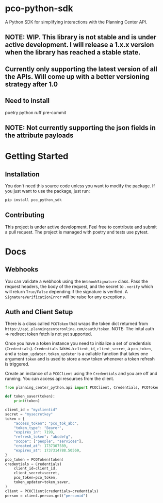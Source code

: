 # pco-python-sdk
A Python SDK for simplifying interactions with the Planning Center API.


## NOTE: WIP. This library is not stable and is under active development. I will release a 1.x.x version when the library has reached a stable state.

## Currently only supporting the latest version of all the APIs. Will come up with a better versioning strategy after 1.0

## Need to install
poetry
python
ruff
pre-commit

## NOTE: Not currently supporting the json fields in the attribute payloads

# Getting Started

## Installation

You don't need this source code unless you want to modify the package. If you just
want to use the package, just run:

```sh
pip install pco_python_sdk
```

## Contributing

This project is under active development. Feel free to contribute and submit a pull request. The project is managed with poetry and tests use pytest.

# Docs

## Webhooks

You can validate a webhook using the `WebhookSignature` class. Pass the request headers, the body of the request, and the secret to `.verify` which will return `True/False` depending if the signature is verified. A `SignatureVerificationError` will be raise for any exceptions.


## Auth and Client Setup

There is a class called `PCOToken` that wraps the token dict returned from `https://api.planningcenteronline.com/oauth/token`. NOTE: The inital auth => redirect token fetch is not yet supported.

Once you have a token instance you need to initialize a set of credentials (`Credentials`). `Credentials` takes a `client_id`, `client_secret`, a `pco_token`, and a `token_updater`. `token_updater` is a callable function that takes one argument `token` and is used to store a new token whenever a token refresh is triggered.

Create an instance of a `PCOClient` using the `Credentials` and you are off and running. You can access api resources from the client.

```python
from planning_center_python.api import PCOClient, Credentials, PCOToken

def token_saver(token):
    print(token)

client_id = "myclientid"
secret = "mysecretkey"
token = {
    "access_token": "pco_tok_abc",
    "token_type": "Bearer",
    "expires_in": 7199,
    "refresh_token": "abcdefg",
    "scope": ["people", "services"],
    "created_at": 1737307589,
    "expires_at": 1737314788.50569,
}
pco_token = PCOToken(token)
credentials = Credentials(
    client_id=client_id,
    client_secret=secret,
    pco_token=pco_token,
    token_updater=token_saver,
)
client = PCOClient(credentials=credentials)
person = client.person.get("personid")
```
